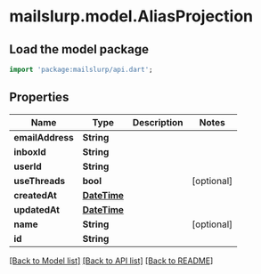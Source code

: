 # mailslurp.model.AliasProjection

## Load the model package
```dart
import 'package:mailslurp/api.dart';
```

## Properties
Name | Type | Description | Notes
------------ | ------------- | ------------- | -------------
**emailAddress** | **String** |  | 
**inboxId** | **String** |  | 
**userId** | **String** |  | 
**useThreads** | **bool** |  | [optional] 
**createdAt** | [**DateTime**](DateTime) |  | 
**updatedAt** | [**DateTime**](DateTime) |  | 
**name** | **String** |  | [optional] 
**id** | **String** |  | 

[[Back to Model list]](../README#documentation-for-models) [[Back to API list]](../README#documentation-for-api-endpoints) [[Back to README]](../README)


